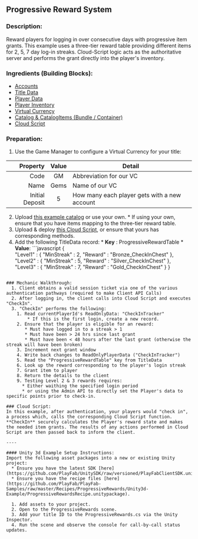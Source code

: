 ## Progressive Reward System
### Description:
Reward players for logging in over consecutive days with progressive item grants.  This example uses a three-tier reward table providing different items for 2, 5, 7 day log-in streaks. Cloud-Script logic acts as the authoritative server and performs the grant directly into the player's inventory.   

### Ingredients (Building Blocks):
  * [Accounts](https://api.playfab.com/docs/building-blocks#Accounts)
  * [Title Data](https://api.playfab.com/docs/building-blocks#Title_Data)
  * [Player Data](https://api.playfab.com/docs/building-blocks#Player_Data)
  * [Player Inventory](https://api.playfab.com/docs/building-blocks#Player_Inventory)
  * [Virtual Currency](https://api.playfab.com/docs/building-blocks#Virtual_Currency)
  * [Catalog & CatalogItems (Bundle / Container)](https://api.playfab.com/docs/building-blocks#Catalog)
  * [Cloud Script](https://api.playfab.com/docs/building-blocks#Cloud_Script)

### Preparation:
  1. Use the Game Manager to configure a Virtual Currency for your title:

  | Property | Value | Detail
  ---: | :---: | --- 
  Code | GM | Abbreviation for our VC
  Name | Gems | Name of our VC
  Initial Deposit | 5 | How many each player gets with a new account

  2. Upload [this example catalog](/Recipes/ProgressiveRewards/PlayFab-JSON/Catalog.json) or use your own.
    * If using your own, ensure that you have items mapping to the three-tier reward table.
  3. Upload & deploy [this Cloud Script](/Recipes/ProgressiveRewards/CloudScript.js), or ensure that yours has corresponding methods.
  4. Add the following TitleData record:
    * **Key** : ProgressiveRewardTable
    * **Value**: 
    ```javascript
{   
  "Level1" : { 
      "MinStreak" : 2, 
      "Reward" : "Bronze_CheckInChest" },
  "Level2" : { 
      "MinStreak" : 5, 
      "Reward" : "Silver_CheckInChest" },
  "Level3" : { 
      "MinStreak" : 7, 
      "Reward" : "Gold_CheckInChest" } 
}
``` 

### Mechanic Walkthrough:
  1. Client obtains a valid session ticket via one of the various authentication pathways (required to make Client API Calls)
  2. After logging in, the client calls into Cloud Script and executes "CheckIn". 
  3. "CheckIn" performs the following:
    1. Read currentPlayerId's ReadOnlyData: "CheckInTracker"
    	* If this is the first login, create a new record.
    2. Ensure that the player is eligible for an reward:
       * Must have logged in to a streak > 1
       * Must have been > 24 hrs since last grant
       * Must have been < 48 hours after the last grant (otherwise the streak will have been broken)
    3. Increment next grant window
    4. Write back changes to ReadOnlyPlayerData ("CheckInTracker")
    5. Read the "ProgressiveRewardTable" key from TitleData
    6. Look up the reward corresponding to the player's login streak 
    7. Grant item to player
    8. Return the details to the client 
    9. Testing Level 2 & 3 rewards requires:
      * Either waithing the specified login period 
      * or using the Admin API to directly set the Player's data to specific points prior to check-in. 

### Cloud Script:
In this example, after authentication, your players would "check in", a process which, calls the corresponding Cloud Script function. **CheckIn** securely calculates the Player's reward state and makes the needed item grants. The results of any actions performed in Cloud Script are then passed back to inform the client.

----

#### Unity 3d Example Setup Instructions:
Import the following asset packages into a new or existing Unity project:
  * Ensure you have the latest SDK [here](https://github.com/PlayFab/UnitySDK/raw/versioned/PlayFabClientSDK.unitypackage).
  * Ensure you have the recipe files [here](https://github.com/PlayFab/PlayFab-Samples/raw/master/Recipes/ProgressiveRewards/Unity3d-Example/ProgressiveRewardsRecipe.unitypackage).
  
  1. Add assets to your project. 
  2. Open to the ProgressiveRewards scene.
  3. Add your title ID to the ProgressiveRewards.cs via the Unity Inspector.
  4. Run the scene and observe the console for call-by-call status updates.
